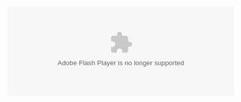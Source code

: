 <embed src="http://www.xiami.com/widget/37099022_H_S_album/wallPlayer.swf" type="application/x-shockwave-flash" width="451" height="179" wmode="transparent"></embed>